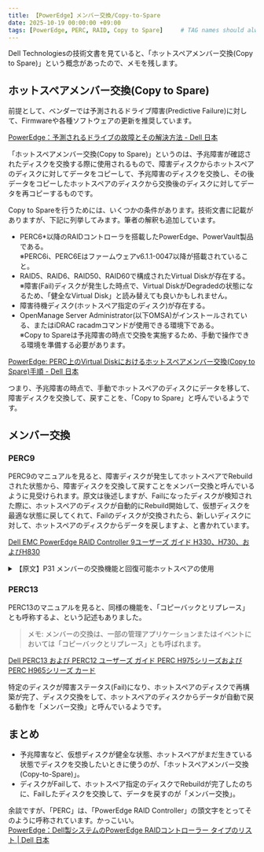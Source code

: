 ```yaml
---
title: 【PowerEdge】メンバー交換/Copy-to-Spare
date: 2025-10-19 00:00:00 +09:00
tags: [PowerEdge, PERC, RAID, Copy to Spare]     # TAG names should always be lowercase
---
```


Dell Technologiesの技術文書を見ていると、「ホットスペアメンバー交換(Copy to Spare)」という概念があったので、メモを残します。

## ホットスペアメンバー交換(Copy to Spare)

前提として、ベンダーでは予測されるドライブ障害(Predictive Failure)に対して、Firmwareや各種ソフトウェアの更新を推奨しています。

[PowerEdge：予測されるドライブの故障とその解決方法 - Dell 日本](https://www.dell.com/support/kbdoc/ja-jp/000126418/)

「ホットスペアメンバー交換(Copy to Spare)」というのは、予兆障害が確認されたディスクを交換する際に使用されるもので、障害ディスクからホットスペアのディスクに対してデータをコピーして、予兆障害のディスクを交換し、その後データをコピーしたホットスペアのディスクから交換後のディスクに対してデータを再コピーするものです。

Copy to Spareを行うためには、いくつかの条件があります。技術文書に記載がありますが、下記に列挙してみます。筆者の解釈も追加しています。
- PERC6*以降のRAIDコントローラを搭載したPowerEdge、PowerVault製品である。\
※PERC6i、PERC6Eはファームウェアv6.1.1-0047以降が搭載されていること。
- RAID5、RAID6、RAID50、RAID60で構成されたVirtual Diskが存在する。\
※障害(Fail)ディスクが発生した時点で、Virtual DiskがDegradedの状態になるため、「健全なVirtual Disk」と読み替えても良いかもしれません。
- 障害待機ディスク(ホットスペア指定のディスク)が存在する。
- OpenManage Server Administrator(以下OMSA)がインストールされている、またはiDRAC racadmコマンドが使用できる環境下である。\
※Copy to Spareは予兆障害の時点で交換を実施するため、手動で操作できる環境を準備する必要があります。

[PowerEdge: PERC上のVirtual Diskにおけるホットスペアメンバー交換(Copy to Spare)手順 - Dell 日本](https://www.dell.com/support/kbdoc/ja-jp/000139631/)

つまり、予兆障害の時点で、手動でホットスペアのディスクにデータを移して、障害ディスクを交換して、戻すことを、「Copy to Spare」と呼んでいるようです。

## メンバー交換

### PERC9
PERC9のマニュアルを見ると、障害ディスクが発生してホットスペアでRebuildされた状態から、障害ディスクを交換して戻すことをメンバー交換と呼んでいるように見受けられます。原文は後述しますが、Failになったディスクが検知された際に、ホットスペアのディスクが自動的にRebuild開始して、仮想ディスクを最適な状態に戻してくれて、Failのディスクが交換されたら、新しいディスクに対して、ホットスペアのディスクからデータを戻しますよ、と書かれています。

[Dell EMC PowerEdge RAID Controller 9ユーザーズ ガイド H330、H730、およびH830](https://dl.dell.com/content/manual53993545-dell-emc-poweredge-raid-controller-9%E3%83%A6%E3%83%BC%E3%82%B6%E3%83%BC%E3%82%BA-%E3%82%AC%E3%82%A4%E3%83%89-h330-h730-%E3%81%8A%E3%82%88%E3%81%B3h830.pdf?language=ja-jp)

<details><summary>【原文】P31 メンバーの交換機能と回復可能ホットスペアの使用</summary>

メンバー交換機能では、あらかじめ認定されているホット スペアを使用可能なホット スペアに戻すことができます。  
仮想ディスク内でディスク障害が発生すると、割り当てられているホット スペア（専用またはグローバル）が認定され、仮想ディスクが最適な状態になるまで再構築を開始します。障害ディスクが（同じスロットで）交換された、ホット スペアへの再構築が完了した後、コントローラーは認定ホット スペアのデータを新たに挿入されたディスクへコピーする処理を自動的に開始します。  
データのコピーが終わると、新しいディスクが仮想ディスクの一部になり、ホットスペアは再びホットスペアとして機能できる準備完了の状態に戻ります。これにより、常に特定のエンクロージャスロットがホットスペアとして維持されるようになります。  
コントローラがホットスペアを元に戻している間、仮想ディスクは最適な状態で維持されます。  
コントローラがホットスペアを自動的に元の状態に戻すのは、同じスロットで不良ディスクを新しいドライブに交換した場合に限られます。  
新しいディスクが同じスロットに配置されていない場合は、手動のメンバー交換操作を使用して、以前に認定されたホット スペアを元に戻すことができます。  

メモ: メンバー交換操作は、通常、ディスクのパフォーマンスに一時的な影響を与えます。操作が完了すると、パフォーマンスは通常状態に戻ります。

</details>

### PERC13
PERC13のマニュアルを見ると、同様の機能を、「コピーバックとリプレース」とも呼称するよ、という記述もありました。

>メモ: メンバーの交換は、一部の管理アプリケーションまたはイベントにおいては「コピーバックとリプレース」とも呼ばれます。

[Dell PERC13 および PERC12 ユーザーズ ガイド PERC H975シリーズおよびPERC H965シリーズ カード](https://dl.dell.com/content/manual41299796-dell-perc13-%E3%81%8A%E3%82%88%E3%81%B3-perc12-%E3%83%A6%E3%83%BC%E3%82%B6%E3%83%BC%E3%82%BA-%E3%82%AC%E3%82%A4%E3%83%89-perc-h975%E3%82%B7%E3%83%AA%E3%83%BC%E3%82%BA%E3%81%8A%E3%82%88%E3%81%B3perc-h965%E3%82%B7%E3%83%AA%E3%83%BC%E3%82%BA-%E3%82%AB%E3%83%BC%E3%83%89.pdf?language=ja-jp)

特定のディスクが障害ステータス(Fail)になり、ホットスペアのディスクで再構築が完了、ディスク交換をして、ホットスペアのディスクからデータが自動で戻る動作を「メンバー交換」と呼んでいるようです。

## まとめ
- 予兆障害など、仮想ディスクが健全な状態、ホットスペアがまだ生きている状態でディスクを交換したいときに使うのが、「ホットスペアメンバー交換(Copy-to-Spare)」。
- ディスクがFailして、ホットスペア指定のディスクでRebuildが完了したのちに、Failしたディスクを交換して、データを戻すのが「メンバー交換」。

余談ですが、「PERC」は、「PowerEdge RAID Controller」の頭文字をとってそのように呼称されています。かっこいい。\
[PowerEdge：Dell製システムのPowerEdge RAIDコントローラー タイプのリスト | Dell 日本](https://www.dell.com/support/kbdoc/ja-jp/000131648/)
